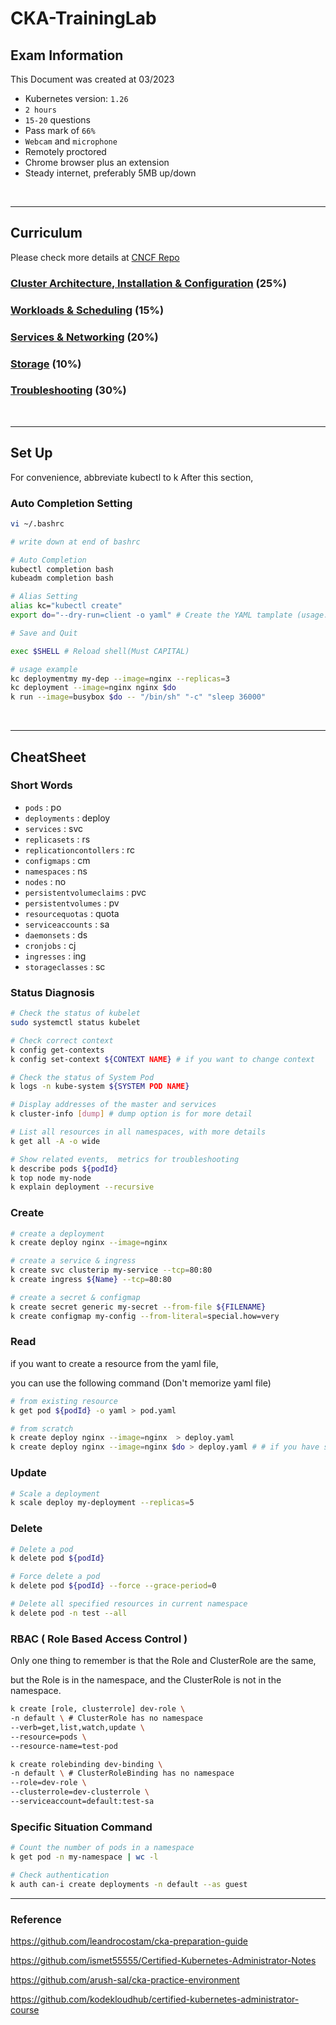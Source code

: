 # CKA-TrainingLab

## Exam Information

This Document was created at 03/2023

- Kubernetes version: `1.26`
- `2 hours`
- `15-20` questions
- Pass mark of `66%`
- `Webcam` and `microphone`
- Remotely proctored
- Chrome browser plus an extension
- Steady internet, preferably 5MB up/down

<br>

---

## Curriculum

Please check more details at [CNCF Repo](https://github.com/cncf/curriculum)

### [Cluster Architecture, Installation & Configuration](https://github.com/junwork123/CKA-TrainingLab/wiki/1.-Cluster-Architecture,-Installation-&-Configuration) (25%)

### [Workloads & Scheduling](https://github.com/junwork123/CKA-TrainingLab/wiki/2.-Workloads-&-Scheduling) (15%)

### [Services & Networking](https://github.com/junwork123/CKA-TrainingLab/wiki/3.-Services-&-Networking) (20%)

### [Storage](https://github.com/junwork123/CKA-TrainingLab/wiki/4.-Storage) (10%)

### [Troubleshooting](https://github.com/junwork123/CKA-TrainingLab/wiki/5.-Troubleshooting) (30%)

<br>

---

## Set Up

For convenience, abbreviate kubectl to k After this section, 

### Auto Completion Setting
```bash
vi ~/.bashrc 

# write down at end of bashrc

# Auto Completion
kubectl completion bash
kubeadm completion bash

# Alias Setting
alias kc="kubectl create" 
export do="--dry-run=client -o yaml" # Create the YAML tamplate (usage: $do)

# Save and Quit

exec $SHELL # Reload shell(Must CAPITAL)
```
```bash
# usage example 
kc deploymentmy my-dep --image=nginx --replicas=3
kc deployment --image=nginx nginx $do
k run --image=busybox $do -- "/bin/sh" "-c" "sleep 36000"
```

<br>

---


## CheatSheet

### Short Words

- `pods` : po
- `deployments` : deploy
- `services` : svc
- `replicasets` : rs
- `replicationcontollers` : rc
- `configmaps` : cm
- `namespaces` : ns
- `nodes` : no
- `persistentvolumeclaims` : pvc
- `persistentvolumes` : pv
- `resourcequotas` : quota
- `serviceaccounts` : sa
- `daemonsets` : ds
- `cronjobs` : cj
- `ingresses` : ing
- `storageclasses` : sc


### Status Diagnosis

```bash
# Check the status of kubelet
sudo systemctl status kubelet

# Check correct context
k config get-contexts
k config set-context ${CONTEXT NAME} # if you want to change context

# Check the status of System Pod
k logs -n kube-system ${SYSTEM POD NAME}

# Display addresses of the master and services
k cluster-info [dump] # dump option is for more detail

# List all resources in all namespaces, with more details
k get all -A -o wide

# Show related events,  metrics for troubleshooting
k describe pods ${podId}
k top node my-node
k explain deployment --recursive
```

### Create

```bash
# create a deployment
k create deploy nginx --image=nginx 

# create a service & ingress
k create svc clusterip my-service --tcp=80:80 
k create ingress ${Name} --tcp=80:80 

# create a secret & configmap
k create secret generic my-secret --from-file ${FILENAME}
k create configmap my-config --from-literal=special.how=very
```

### Read

if you want to create a resource from the yaml file,

you can use the following command (Don't memorize yaml file)

```bash
# from existing resource
k get pod ${podId} -o yaml > pod.yaml

# from scratch
k create deploy nginx --image=nginx  > deploy.yaml
k create deploy nginx --image=nginx $do > deploy.yaml # # if you have set alias, you can use $do
```
### Update

```bash
# Scale a deployment
k scale deploy my-deployment --replicas=5
```

### Delete

```bash
# Delete a pod
k delete pod ${podId}

# Force delete a pod
k delete pod ${podId} --force --grace-period=0

# Delete all specified resources in current namespace
k delete pod -n test --all 
```

### RBAC ( Role Based Access Control )

Only one thing to remember is that the Role and ClusterRole are the same, 

but the Role is in the namespace, and the ClusterRole is not in the namespace.

```bash
k create [role, clusterrole] dev-role \ 
-n default \ # ClusterRole has no namespace
--verb=get,list,watch,update \
--resource=pods \ 
--resource-name=test-pod

k create rolebinding dev-binding \
-n default \ # ClusterRoleBinding has no namespace
--role=dev-role \
--clusterrole=dev-clusterrole \
--serviceaccount=default:test-sa
```

### Specific Situation Command
```bash
# Count the number of pods in a namespace
k get pod -n my-namespace | wc -l

# Check authentication
k auth can-i create deployments -n default --as guest

```

---

### Reference

https://github.com/leandrocostam/cka-preparation-guide

https://github.com/ismet55555/Certified-Kubernetes-Administrator-Notes

https://github.com/arush-sal/cka-practice-environment

https://github.com/kodekloudhub/certified-kubernetes-administrator-course
